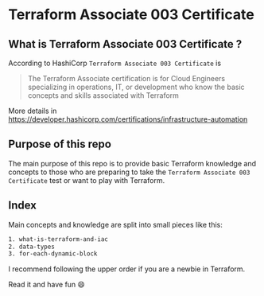 # Terraform Associate 003 Certificate

## What is Terraform Associate 003 Certificate ?

According to HashiCorp `Terraform Associate 003 Certificate` is

> The Terraform Associate certification is for Cloud Engineers specializing in operations, IT, or development who know the basic concepts and skills associated with Terraform

More details in <https://developer.hashicorp.com/certifications/infrastructure-automation>

## Purpose of this repo

The main purpose of this repo is to provide basic Terraform knowledge and concepts to those who are preparing to take the `Terraform Associate 003 Certificate` test or want to play with Terraform.

## Index

Main concepts and knowledge are split into small pieces like this:

```txt
1. what-is-terraform-and-iac
2. data-types
3. for-each-dynamic-block
```

I recommend following the upper order if you are a newbie in Terraform.

Read it and have fun :smile:

